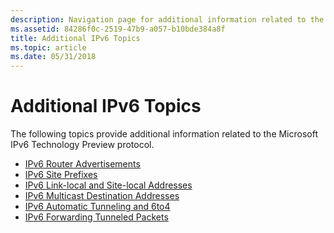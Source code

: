 ```yaml
---
description: Navigation page for additional information related to the Microsoft IPv6 Technology Preview protocol.
ms.assetid: 84286f0c-2519-47b9-a057-b10bde384a8f
title: Additional IPv6 Topics
ms.topic: article
ms.date: 05/31/2018
---
```


# Additional IPv6 Topics

The following topics provide additional information related to the Microsoft IPv6 Technology Preview protocol.

-   [IPv6 Router Advertisements](router-advertisements-2.md)
-   [IPv6 Site Prefixes](site-prefixes-2.md)
-   [IPv6 Link-local and Site-local Addresses](link-local-and-site-local-addresses-2.md)
-   [IPv6 Multicast Destination Addresses](multicast-destination-addresses-2.md)
-   [IPv6 Automatic Tunneling and 6to4](automatic-tunneling-and-6to4-2.md)
-   [IPv6 Forwarding Tunneled Packets](forwarding-tunneled-packets-2.md)

 

 



